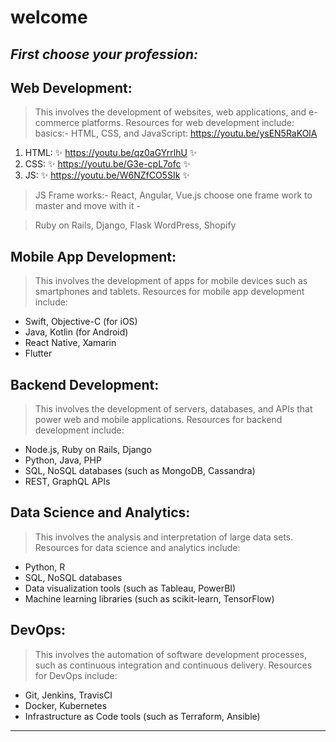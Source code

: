 # welcome
## _First choose your profession:_
## Web Development: 
> This involves the development of websites, web applications, and e-commerce platforms. Resources for web development include:
basics:- HTML, CSS, and JavaScript: https://youtu.be/ysEN5RaKOlA

1. HTML: ✨ https://youtu.be/qz0aGYrrlhU  ✨  
2. CSS:    ✨ https://youtu.be/G3e-cpL7ofc  ✨ 
3. JS:    ✨ https://youtu.be/W6NZfCO5SIk ✨ 

> JS Frame works:- React, Angular, Vue.js
choose one frame work to master and move with it -

> Ruby on Rails, Django, Flask
WordPress, Shopify


## Mobile App Development: 
> This involves the development of apps for mobile devices such as smartphones and tablets. Resources for mobile app development include:

- Swift, Objective-C (for iOS)
- Java, Kotlin (for Android)
- React Native, Xamarin
- Flutter


## Backend Development: 
>This involves the development of servers, databases, and APIs that power web and mobile applications. Resources for backend development include:

- Node.js, Ruby on Rails, Django
- Python, Java, PHP
- SQL, NoSQL databases (such as MongoDB, Cassandra)
- REST, GraphQL APIs

## Data Science and Analytics: 
>This involves the analysis and interpretation of large data sets. Resources for data science and analytics include:

- Python, R
- SQL, NoSQL databases
- Data visualization tools (such as Tableau, PowerBI)
- Machine learning libraries (such as scikit-learn, TensorFlow)

## DevOps: 
>This involves the automation of software development processes, such as continuous integration and continuous delivery. Resources for DevOps include:

- Git, Jenkins, TravisCI
- Docker, Kubernetes
- Infrastructure as Code tools (such as Terraform, Ansible)
---------------------------------------------------------
